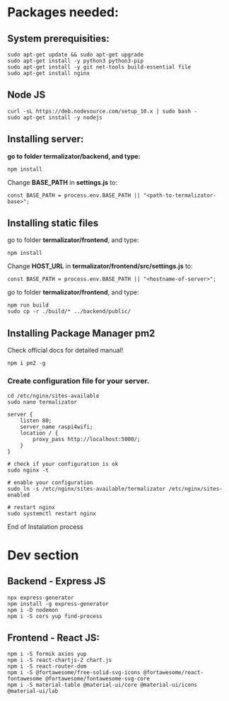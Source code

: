 # Packages needed:
## System prerequisities:
```
sudo apt-get update && sudo apt-get upgrade
sudo apt-get install -y python3 python3-pip
sudo apt-get install -y git net-tools build-essential file
sudo apt-get install nginx
```

## Node JS
```
curl -sL https://deb.nodesource.com/setup_10.x | sudo bash -
sudo apt-get install -y nodejs
```

## Installing server:
**go to folder termalizator/backend, and type:**
```
npm install
```
Change **BASE_PATH** in **settings.js** to:
```
const BASE_PATH = process.env.BASE_PATH || "<path-to-termalizator-base>";
```

## Installing static files
go to folder **termalizator/frontend**, and type:
```
npm install
```
Change **HOST_URL** in **termalizator/frontend/src/settings.js** to:
```
const BASE_PATH = process.env.BASE_PATH || "<hostname-of-server>";
```
go to folder **termalizator/frontend**, and type:
```
npm run build
sudo cp -r ./build/* ../backend/public/
```

## Installing Package Manager pm2
Check official docs for detailed manual!
```
npm i pm2 -g
```

### Create configuration file for your server.
```
cd /etc/nginx/sites-available
sudo nano termalizator

server {
    listen 80;
    server_name raspi4wifi;
    location / {
        proxy_pass http://localhost:5000/;
    }
}

# check if your configuration is ok
sudo nginx -t

# enable your configuration
sudo ln -s /etc/nginx/sites-available/termalizator /etc/nginx/sites-enabled

# restart nginx
sudo systemctl restart nginx
```

End of Instalation process

# Dev section
## Backend - Express JS
```
npx express-generator
npm install -g express-generator
npm i -D nodemon
npm i -S cors yup find-process
```
## Frontend - React JS:
```
npm i -S formik axios yup
npm i -S react-chartjs-2 chart.js
npm i -S react-router-dom
npm i -S @fortawesome/free-solid-svg-icons @fortawesome/react-fontawesome @fortawesome/fontawesome-svg-core
npm i -S material-table @material-ui/core @material-ui/icons @material-ui/lab
```
